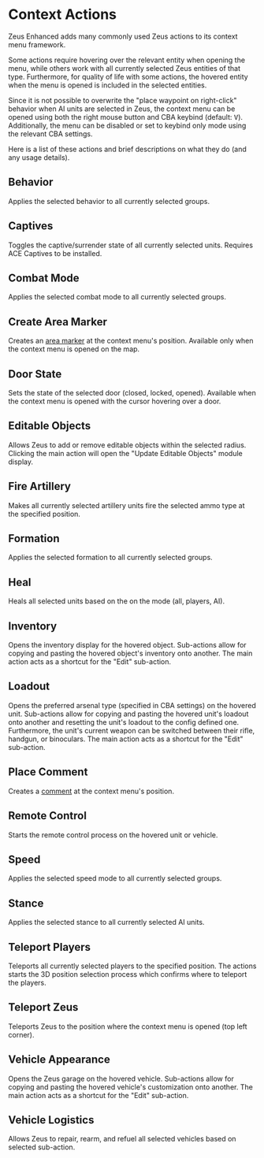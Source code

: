 # Context Actions

Zeus Enhanced adds many commonly used Zeus actions to its context menu framework.

Some actions require hovering over the relevant entity when opening the menu, while others work with all currently selected Zeus entities of that type. Furthermore, for quality of life with some actions, the hovered entity when the menu is opened is included in the selected entities.

Since it is not possible to overwrite the "place waypoint on right-click" behavior when AI units are selected in Zeus, the context menu can be opened using both the right mouse button and CBA keybind (default: <kbd>V</kbd>). Additionally, the menu can be disabled or set to keybind only mode using the relevant CBA settings.

Here is a list of these actions and brief descriptions on what they do (and any usage details).

## Behavior

Applies the selected behavior to all currently selected groups.

## Captives

Toggles the captive/surrender state of all currently selected units. Requires ACE Captives to be installed.

## Combat Mode

Applies the selected combat mode to all currently selected groups.

## Create Area Marker

Creates an [area marker](/user_guide/area_markers.md) at the context menu's position.
Available only when the context menu is opened on the map.

## Door State

Sets the state of the selected door (closed, locked, opened).
Available when the context menu is opened with the cursor hovering over a door.

## Editable Objects

Allows Zeus to add or remove editable objects within the selected radius.
Clicking the main action will open the "Update Editable Objects" module display.

## Fire Artillery

Makes all currently selected artillery units fire the selected ammo type at the specified position.

## Formation

Applies the selected formation to all currently selected groups.

## Heal

Heals all selected units based on the on the mode (all, players, AI).

## Inventory

Opens the inventory display for the hovered object.
Sub-actions allow for copying and pasting the hovered object's inventory onto another.
The main action acts as a shortcut for the "Edit" sub-action.

## Loadout

Opens the preferred arsenal type (specified in CBA settings) on the hovered unit.
Sub-actions allow for copying and pasting the hovered unit's loadout onto another and resetting the unit's loadout to the config defined one.
Furthermore, the unit's current weapon can be switched between their rifle, handgun, or binoculars.
The main action acts as a shortcut for the "Edit" sub-action.

## Place Comment

Creates a [comment](/user_guide/comments.md) at the context menu's position.

## Remote Control

Starts the remote control process on the hovered unit or vehicle.

## Speed

Applies the selected speed mode to all currently selected groups.

## Stance

Applies the selected stance to all currently selected AI units.

## Teleport Players

Teleports all currently selected players to the specified position.
The actions starts the 3D position selection process which confirms where to teleport the players.

## Teleport Zeus

Teleports Zeus to the position where the context menu is opened (top left corner).

## Vehicle Appearance

Opens the Zeus garage on the hovered vehicle.
Sub-actions allow for copying and pasting the hovered vehicle's customization onto another.
The main action acts as a shortcut for the "Edit" sub-action.

## Vehicle Logistics

Allows Zeus to repair, rearm, and refuel all selected vehicles based on selected sub-action.
